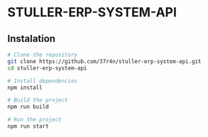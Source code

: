 # STULLER-ERP-SYSTEM-API

## Instalation

```bash
# Clone the repository
git clone https://github.com/37r4n/stuller-erp-system-api.git
cd stuller-erp-system-api

# Install dependencies
npm install

# Build the project
npm run build

# Run the project
npm run start
```
